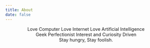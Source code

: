 ```yaml
---
title: About
date: false
---
```

<center>
Love Computer
Love Internet
Love Artificial Intelligence
</center>

<center>
Geek
Perfectionist
Interest and Curiosity Driven
</center>

<center>
Stay hungry, Stay foolish.
</center>
